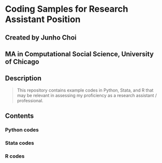 # Coding Samples for Research Assistant Position
## Created by **Junho Choi**
## MA in Computational Social Science, University of Chicago

## Description
> This repository contains example codes in Python, Stata, and R that may be relevant in assessing my proficiency as a research assistant / professional.

## Contents
### Python codes

### Stata codes

### R codes
